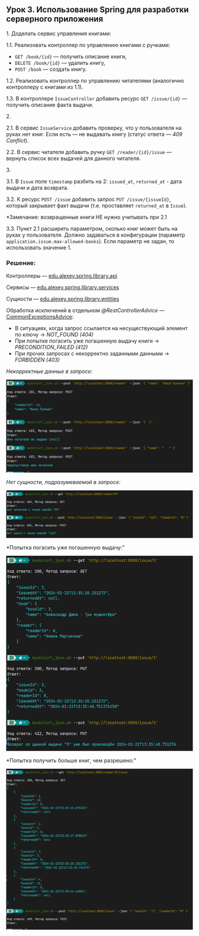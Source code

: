 ## Урок 3. Использование Spring для разработки серверного приложения

1\. Доделать сервис управления книгами:

1.1. Реализовать контроллер по управлению книгами с ручками:
* `GET /book/{id}`&nbsp;&mdash; получить описание книги,
* `DELETE /book/{id}`&nbsp;&mdash; удалить книгу,
* `POST /book`&nbsp;&mdash; создать книгу.

1.2. Реализовать контроллер по управлению читателями (аналогично контроллеру с книгами из 1.1).

1.3. В контроллере `IssueController` добавить ресурс `GET /issue/{id}`&nbsp;&mdash; получить описание факта выдачи.

2\.

2.1. В сервис `IssueService` добавить проверку, что у пользователя на руках нет книг. Если есть&nbsp;&mdash; не выдавать книгу (статус ответа&nbsp;&mdash; *409 Conflict*).

2.2. В сервис читателя добавить ручку `GET /reader/{id}/issue`&nbsp;&mdash; вернуть список всех выдачей для данного читателя.

3\.

3.1. В `Issue` поле `timestamp` разбить на 2: `issued_at`, `returned_at` - дата выдачи и дата возврата.

3.2. К ресурс `POST /issue` добавить запрос `PUT /issue/{issueId}`, который закрывает факт выдачи (т.е. проставляет `returned_at` в `Issue`).

\*Замечание: возвращенные книги НЕ нужно учитывать при 2.1

3.3. Пункт 2.1 расширить параметром, сколько книг может быть на руках у пользователя. Должно задаваться в конфигурации (параметр `application.issue.max-allowed-books`). Если параметр не задан, то использовать значение 1.

### Решение:

Контроллеры&nbsp;&mdash; [edu.alexey.spring.library.api](src/main/java/edu/alexey/spring/library/api/)

Сервисы&nbsp;&mdash; [edu.alexey.spring.library.services](src/main/java/edu/alexey/spring/library/services/)

Сущности&nbsp;&mdash; [edu.alexey.spring.library.entities](src/main/java/edu/alexey/spring/library/entities/)

Обработка исключений в отдельном *@RestControllerAdvice*&nbsp;&mdash; [CommonExceptionsAdvice](src/main/java/edu/alexey/spring/library/api/CommonExceptionsAdvice.java):

* В ситуациях, когда запрос ссылается на несуществующий элемент по ключу -> *NOT_FOUND (404)*
* При попытке погасить уже погашенную выдачу книги -> *PRECONDITION_FAILED (412)*
* При прочих запросах с некорректно заданными данными -> *FORBIDDEN (403)*

*Некорректные данные в запросе:*

![Wrong request](https://raw.githubusercontent.com/alexeycoder/illustrations/main/java-spring-hw3-library/ex_wrong_request.png)

*Нет сущности, подразумеваемой в запросе:*

![No entry](https://raw.githubusercontent.com/alexeycoder/illustrations/main/java-spring-hw3-library/ex_no_entry.png)

*Попытка погасить уже погашенную выдачу:"

![Already covered issue](https://raw.githubusercontent.com/alexeycoder/illustrations/main/java-spring-hw3-library/ex_already_covered_issue.png)

*Попытка получить больше книг, чем разрешено:"

![Issue limit reached](https://raw.githubusercontent.com/alexeycoder/illustrations/main/java-spring-hw3-library/ex_issue_limit_reached.png)


